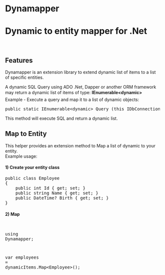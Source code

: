 # Dynamapper
<h1>Dynamic to entity mapper for .Net</h1>
<br />

<h2>Features</h2>
Dynamapper is an extension library to extend dynamic list of items to a list of specific entities.

A dynamic SQL Query using ADO .Net, Dapper or another ORM framework may return a dynamic list of items of type: <b>IEnumerable&#60;dynamic&#62;</b>
<br />
Example - Execute a query and map it to a list of dynamic objects:

<div class="highlight highlight-source-cs"><pre><span class="pl-k">public</span> <span class="pl-k">static</span> IEnumerable&lt;<span class="pl-k">dynamic</span>&gt; Query (<span class="pl-c1">this</span> IDbConnection cnn, <span class="pl-k">string</span> sql, <span class="pl-k">object</span> param = <span class="pl-c1">null</span>, SqlTransaction transaction = <span class="pl-c1">null</span>, <span class="pl-k">bool</span> buffered = <span class="pl-c1">true</span>)</pre></div>

This method will execute SQL and return a dynamic list.

<h2>Map to Entity</h2>
This helper provides an extension method to Map a list of dynamic to your entity.
<br />
Example usage:

<h4>1) Create your entity class</h4>
<div class="highlight highlight-source-cs">
<pre>
<span class="pl-k">public</span> <span class="pl-k">class</span> <span class="pl-en">Employee</span>
{
    <span class="pl-k">public</span> <span class="pl-k">int</span><span class="pl-en"> Id</span> { <span class="pl-k">get</span>; <span class="pl-k">set</span>; }
    <span class="pl-k">public</span> <span class="pl-k">string</span> <span class="pl-en">Name</span> { <span class="pl-k">get</span>; <span class="pl-k">set</span>; }
    <span class="pl-k">public</span> <span class="pl-k">DateTime</span>? <span class="pl-en">Birth</span> { <span class="pl-k">get</span>; <span class="pl-k">set</span>; }
}            
</pre>
</div>

<h4>2) Map</h4>
<div class="highlight highlight-source-cs">
<pre>

<span class="pl-en">using</span> <span class="pl-k">Dynamapper</span>;

<span class="pl-en">var</span> <span class="pl-k">employees</span> <span class="pl-k">=</span> <span class="pl-k">dynamicItems.Map&#60;Employee&#62;()</span>;
</pre>
</div>
